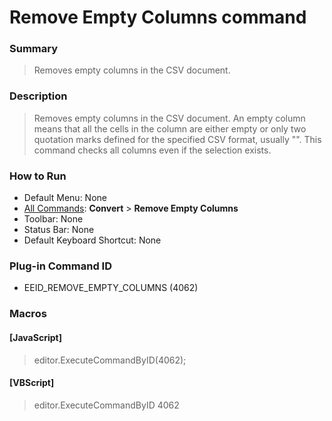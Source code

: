# Remove Empty Columns command

### Summary

> Removes empty columns in the CSV document.

### Description

> Removes empty columns in the CSV document. An empty column means that all the cells in the column are either empty or only two quotation marks defined for the specified CSV format, usually "". This command checks all columns even if the selection exists.

### How to Run

- Default Menu: None
- [All Commands](../tools/all_commands): **Convert** \> **Remove Empty Columns**
- Toolbar: None
- Status Bar: None
- Default Keyboard Shortcut: None

### Plug-in Command ID

- EEID\_REMOVE\_EMPTY\_COLUMNS (4062)

### Macros

#### \[JavaScript\]

> editor.ExecuteCommandByID(4062);

#### \[VBScript\]

> editor.ExecuteCommandByID 4062